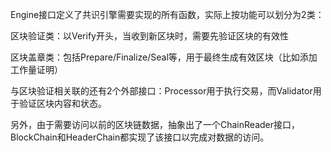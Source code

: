 Engine接口定义了共识引擎需要实现的所有函数，实际上按功能可以划分为2类：



区块验证类：以Verify开头，当收到新区块时，需要先验证区块的有效性

区块盖章类：包括Prepare/Finalize/Seal等，用于最终生成有效区块（比如添加工作量证明）

与区块验证相关联的还有2个外部接口：Processor用于执行交易，而Validator用于验证区块内容和状态。

另外，由于需要访问以前的区块链数据，抽象出了一个ChainReader接口，BlockChain和HeaderChain都实现了该接口以完成对数据的访问。




